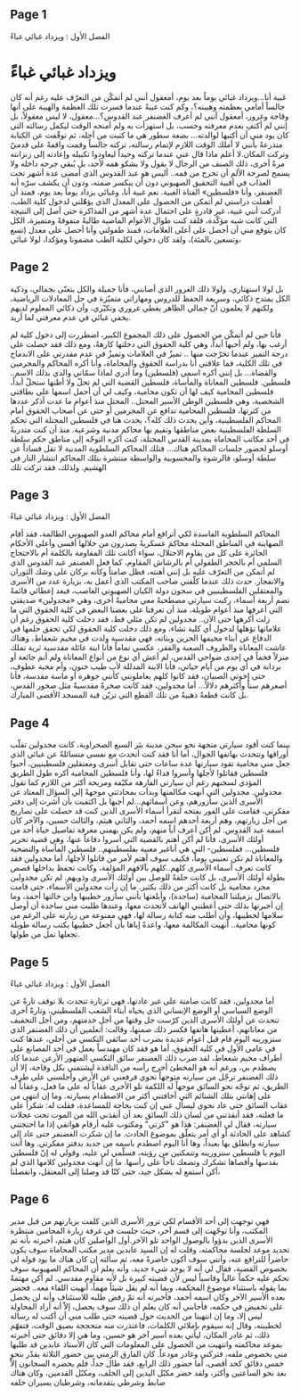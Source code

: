 ## Page 1

الفصل الأول : ويزداد غبائي غباءً

# ويزداد غبائي غباءً 

غبية أنا...ويزداد غبائي يوماً بعد يوم، أمعقول أنني لم أتمكّن من التعرّف عليه رغم أنه كان جالساً أمامي بعظمته وهيبته؟، وكم كنت غبيةً عندما فسرت تلك العظمة والهيبة على أنها وقاحة وغرور، أمعقول أنني لم أعرف الغضنفر عبد القدوس؟...معقول، لا ليس معقولاً، بل إنني لم أكتفِ بعدم معرفته وحسب، بل استهزأت به ولم أمنحه الوقت ليكمل رسالته التي كان يود مني أن أكتبها لوالدته... بضعة سطور هي ما كتبت من أجله، ثم توقّفت عن الكتابة متذرعةً بأنني لا أملك الوقت اللازم لإتمام رسالته، تركته جالساً وقمت واقفةً على قدميّ وتركت المكان.لا أعلم ماذا قال عني عندما تركته وحيداً ليعاودوا تكبيله وإعادته إلى زنزانته مرةً أخرى، ذلك الصنف من الرجال لا يقول ولا يشكو همه لأحد، بل يُبقي جرحه داخله ولا يسمح لصرخة الألم أن تخرج من فمه.. أليس هو عبد القدوس الذي أمضى عدة أشهر تحت العذاب في أقبية التحقيق الصهيوني دون أن ينكسر صمته، ودون أن يكشف سرّه أنه الغضنفر، وأنا «فلسطين» الفتاة الغبية. نعم غبية أنا، وغبائي يزداد يوماً بعد يوم، فمنذ أن أهملت دراستي لم أتمكن من الحصول على المعدل الذي يؤهّلني لدخول كلية الطب، أدركت أنني غبية، غير قادرةٍ على احتمال عدة أشهر من المذاكرة حتى أصل إلى النتيجة التي كانت شبه مؤكّدة، فلقد كنت طوال الأعوام الماضية طالبةً متفوقةً ومتميزة، الكل كان يتوقع مني أن أحصل على أعلى العلامات، فمنذ طفولتي وأنا أحصل على معدل (تسع وتسعين بالمئة)، ولقد كان دخولي لكلية الطب مضمونا ومؤكدا، لولا غبائي،

## Page 2

بل لولا استهتاري، ولولا ذلك الغرور الذي أصابني، فأنا جميلة والكل يتغنّى بجمالي، وذكية الكل يمتدح ذكائي، وسريعة الحفظ للدروس ومهاراتي متميّزة في حل المعادلات الرياضية، ولكنهم لا يعلمون أنّ جمالي الظاهر يغطي غروري وتكبّري، وأن ذكائي المعلوم لديهم يخفي غبائي في عدم معرفتي لما أريد. 

فأنا حين لم أتمكّن من الحصول على ذلك المجموع الكبير، اضطررت إلى دخول كلية لم أرغب بها، ولم أحبها أبداً، وهي كلية الحقوق التي دخلتها كارهةً، ومع ذلك فقد حصلت على درجة التميز عندما تخرّجت منها .. تميزٌ في العلامات وتميزٌ في عدم مقدرتي على الاندماج في تلك الكلية، فما علاقتي أنا بدراسة الحقوق والمحاماة، وأنا أكره المحاكم والمجرمين والقضاة... بل إنني أكره اسمي (فلسطين) وما أدري لماذا سمّاني والدي بذلك الاسم.. فلسطين. فلسطين المعاناة والمأساة، فلسطين القضية التي لم تحلّ ولا أظنها ستحلّ أبداً، فلسطين المحامية كيف لها أن تكون محامية، وكيف لي أن أحمل اسمها على بطاقتي الشخصية، وهي فلسطين الوطن الأسير المحتل.. المحتل منذ أعوام ما عدت أذكر عددها من كثرتها، فلسطين المحامية تدافع عن المجرمين أو حتى عن أصحاب الحقوق أمام المحاكم الفلسطينية، وأين يحدث ذلك كله؟، يحدث هنا في فلسطين المحتلة التي تحكم السلطة الفلسطينية بعض مناطقها وتقيم بها محاكم مدنية وشرعية. منذ أن كنت متدربةً في أحد مكاتب المحاماة بمدينة القدس المحتلة، كنت أكره التوجّه إلى مناطق حكم سلطة أوسلو لحضور جلسات المحاكم هناك... فتلك المحاكم السلطوية المدنية لا تقل فساداً عن سلطة أوسلو، فالرشوة والمحسوبية والواسطة منتشرة بتلك المحاكم انتشار النار في الهشيم. ولذلك، فقد تركت تلك

## Page 3

الفصل الأول : ويزداد غبائي غباءً

المحاكم السلطوية الفاسدة لكي أترافع أمام محاكم العدو الصهيوني الظالمة، فقد
أقام الصهاينة في المناطق المحتلة محاكمَ عسكريةً يصدرون من خلالها أقسى
وأعلى الأحكام الجائرة على كل من يقاوم الاحتلال، سواء أكانت تلك المقاومة
بالكلمة أم بالاحتجاج السلمي أم بالحجر الطفولي أم بالرشاش المقاوم، كما فعل
الغضنفر عبد القدوس الذي لم أتمكن من التعرّف عليه بل إنني أهنته، فظل
صامتاً وكأنه بركان على وشك الثوران والانفجار. حدث ذلك عندما كلّفني صاحب
المكتب الذي أعمل به، بزيارة عدد من الأسرى والمعتقلين الفلسطينيين في سجون
دولة الكيان الصهيوني الغاصب، فبعد إعطائي قائمةً تضم أربعة أسماء، ركبت
سيارتي مصطحبةً معي محاميةً أخرى، وهي «مجدولين» صديقتي التي أعرفها
منذ أعوام طويلة، منذ أن تعرفنا على بعضنا البعض في كلية الحقوق التي ما
زلت أكرهها حتى الآن.. مجدولين لم تكن مثلي قط، فقد دخلت كلية الحقوق
رغم أن علاماتها تؤهلها لدخول أي كلية تشاء، ومع ذلك دخلت كلية الحقوق لكي
تحقق حلمها في الدفاع عن أبناء مخيمها الحزين وبناته، فهي مقدسية ولدت
في مخيم شعفاط، وهناك عاشت المعاناة والظروف الصعبة والفقر، عكسي تماماً
فأنا ابنة عائلة مقدسية ثرية تملك منزلاً فخماً في إحدى ضواحي القدس، لم
أعش أي نوع من أنواع المعاناة ولم أنم جائعة أو بردانة في أي يوم من أيام حياتي،
فأنا الابنة المدللة لأب طيب حنون، وأم محبة عطوف، حتى إخوتي الصبيان، فقد
كانوا كلهم يعاملونني كأنني جوهرة أو ماسة مقدسة، فأنا أصغرهم سناً وأكثرهم
دلالاً... أما مجدولين، فقد كانت صخرةً مقدسيةً مثل صخور القدس، بل كانت
قطعةً ذهبيةً من تلك القطع التي تزيّن قبة المسجد الأقصى المبارك.

## Page 4

بينما كنت أقود سيارتي متجهة نحو سجن مدينة بئر السبع الصحراوية، كانت مجدولين تقلّب أوراقها وتتحدث بهاتفها الجوال، أما أنا فقد كنت أتحدث مع نفسي متسائلةً عن غبائي الذي جعل مني محامية تقود سيارتها عدة ساعات حتى تقابل أسرى ومعتقلين فلسطينيين، أحبوا فلسطين فقاتلوا لأجلها وأسروا فداءً لها، وأنا فلسطين المحامية أكره طول الطريق المؤدي لسجنهم رغم أن سيارتي الفارهة مكيّفة ومريحة أكثر من اللازم كما تقول مجدولين. مجدولين التي أنهت مكالمتها وبدأت بمحادثتي موجهةً إلي السؤال المعتاد عن الأسرى الذين سأزورهم، وعن أسمائهم...لم أجبها بل اكتفيت بأن أشرت إلى دفتر مفكرتي، فقامت على الفور بفتحه لتقرأ أسماء الأسرى الذين كنت قد حصلت على تصاريح من أجل زيارتهم، وهم أربعة أحدهم اسمه أحمد، والثاني هيثم، والثالث حسين، والآخر كان اسمه عبد القدوس. لم أكن أعرف أياً منهم، ولم يكن يهمني معرفة تفاصيل حياة أحد من أولئك الأسرى، فأنا لم أكن أهتم بالقضية التي أسروا دفاعاً عنها، وهي قضية تحرير فلسطين... ففلسطين- التي هي أناغير معنية بفلسطينهم.. فلسطين المأساة والتضحية والمعاناة لم تكن تعنيني يوماً، فكيف سوف أهتم لأمر من قاتلوا لأجلها، أما مجدولين فقد كانت تعرف أسماء الأسرى كلهم..كلهم بآلافهم المؤلفة، وكانت تحفظ بداخلها قصص بطولة أولئك الأسرى، بل كانت حلقةً للوصل بين أولئك الأسرى وذويهم. لم تكن مجدولين مجرد محامية بل كانت أكثر من ذلك بكثير. ما إن رأت مجدولين الأسماء، حتى قامت بالاتصال بزميلتنا المحامية (ساجدة)، وأبلغتها بأنني سأزور خطيبها وابن خالتها أحمد، وما إن أخبرتها بذلك حتى أعطتني الهاتف لأتحدث معها، وعندها طلبت مني ساجدة أن أوصل سلامها لخطيبها، وأن أطلب منه كتابة رسالة لها، فهي ممنوعة من زيارته على الرغم من كونها محامية.. أنهيت المكالمة معها، واعدةً إياها بأن أجعل خطيبها يكتب رسالة طويلة تجعلها تمل من طولها.

## Page 5

الفصل الأول : ويزداد غبائي غباءً

أما مجدولين، فقد كانت صامتة على غير عادتها، فهي ثرثارة تتحدث بلا توقف تارةً عن الوضع السياسي أو الوضع الإنساني الذي يحياه أبناء الشعب الفلسطيني، وتارةً أخرى تتحدث عن أولئك الأسرى الذين كرّست جل وقتها من أجل خدمتهم، ومن أجل التخفيف من معاناتهم، أعطيتها هاتفها فكسر ذلك صمتها، وقالت: أتعلمين أن ذلك الغضنفر الذي ستزورينه اليوم قام قبل أعوام عديدة بضرب أحد سائقي التكسي من أجلي، عندها كنت في عامي الأول في كلية الحقوق، أما هو فقد كان مهندساً يعمل في أحد المصانع على أطراف مخيم شعغاط، لقد ضرب ذلك الغضنفر سائق التكسي المتهور الأرعن عندما كاد يصطدم بي، ورغم أنه هو المخطئ أخرج رأسه من النافذة ليشتمني بكل وقاحة، إلا أن ذلك الغضنفر ترجّل من سيارته متوجهاً نحوي فرفعني عن الأرض وأجلسني على طرف الطريق، ثم توجّه نحو السائق موجهاً له اللكمة تلو الأخرى عقاباً له على ما فعل، وعقاباً له على إهانتي بتلك الشتائم التي أخافتني أكثر من الاصطدام بسيارته. وما إن انتهى من عقاب السائق حتى عاد نحوي ليسأل عني إن كنت بحاجة للمساعدة، فقلت له: شكراً على ما فعلته، فقد أنقذتني من لسان ذلك السائق بعد أن أنقذني الله من الموت تحت عجلات سيارته، فقال لي الغضنفر: هذا هو "كرتي" ومكتوب عليه أرقام هواتفي إذا ما احتجتني كشاهد على الحادثة أو أي أمر يتعلّق بموضوع الحادث. ما إن شكرت الغضنفر حتى عاد إلى سيارته وانطلق بها بعيداً، وها أنا اليوم اصطدم باسمه من جديد بدفتر مفكرتي. وها أنت اليوم يا فلسطين ستزورينه وتتمكنين من رؤيته، فسلّمي لي عليه، وقولي له إنّ فلسطين بقدسها وأقصاها تشكرك وتضعك تاجاً على رأسها. ما إن أنهت مجدولين كلامها الذي لم أكن أستمع له بشكل جيد، حتى كنّا قد وصلنا إلى المعتقل، وانفصلنا،

## Page 6

فهي توجهت إلى أحد الأقسام لكي تزور الأسرى الذين كلفت بزيارتهم من قبل مدير المكتب، وأنا توجّهت إلى قسم آخر، حيث جلست في غرفة زيارة المحامين منتظرة الأسرى الذين بدؤوا بالوصول الواحد تلو الآخر.أول الواصلين كان هيثم، أخبرته بأنه تم تحديد موعد لجلسة محاكمته، وقلت له إن السيد عابدين مدير مكتب المحاماة سوف يكون حاضراً للترافع عنه، وأنني سوف أكون حاضرةً معه، ثم سألته إن كان هناك ما يود قوله لي بخصوص القضية، فقال لي أنه لا يوجد شيء جديد، وأنه يعلم أن المحاكم الصهيونية سوف تحكم عليه حكماً عالياً وقاسياً ليس لأن قضيته كبيرة بل لأنه مقاوم مقدسي. لم أكن مهتمةً بما يقوله باستثناء موضوع المحكمة، وبما أنه لم يقل شيئاً مهماً، أنهيت اللقاء معه.. فحضر بعده الأسير الآخر وكان اسمه أحمد، فأخبرته أنه تمّ رفض طلبه للاستئناف وأنه لن يحصل على تخفيض في حكمه، فأجابني أنه كان يعلم أن ذلك سوف يحصل، إلاّ أنه أراد المحاولة ليس إلا، وما إن انتهينا من الحديث حول قضيته حتى طلب مني أن أكتب له رسالة لخطيبته، وقال إنه سيقوم بإملائي الكلمات، فاعتذرت منه متحججة بضيق الوقت، فتفهّم ذلك، ثم غادر المكان، ليأتي بعده أسير آخر هو حسين، وما هي إلا دقائق حتى أخبرته بموعد محاكمته وانتهيت من الحصول على المعلومات التي كان الأستاذ عابدين قد طلبها مني بخصوص ملفه، فتركني وغادر مودعاً. كان الفارق الزمني بين حضور الثلاثة يقدّر بنحو خمس دقائق كحد أقصى، أما حضور ذلك الرابع، فقد طال جداً، فلم يحضره السجانون إلاّ بعد نحو الساعتين وأكثر، ولقد حضر مكبّل اليدين إلى الخلف، ومكبّل القدمين، وكان هناك ضابط وشرطي يتقدمانه، وشرطيان يسيران خلفه

